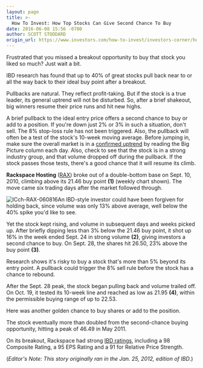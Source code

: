 ```yaml
---
layout: page
title: >-
  How To Invest: How Top Stocks Can Give Second Chance To Buy
date: 2016-06-08 15:56 -0700
author: SCOTT STODDARD
origin_url: https://www.investors.com/how-to-invest/investors-corner/how-to-invest-how-top-stocks-can-give-2nd-chance-to-buy/
---
```


Frustrated that you missed a breakout opportunity to buy that stock you liked so much? Just wait a bit.

IBD research has found that up to 40% of great stocks pull back near to or all the way back to their ideal buy point after a breakout.

Pullbacks are natural. They reflect profit-taking. But if the stock is a true leader, its general uptrend will not be disturbed. So, after a brief shakeout, big winners resume their price runs and hit new highs.

A brief pullback to the ideal entry price offers a second chance to buy or add to a position. If you're down just 2% or 3% in such a situation, don't sell. The 8% stop-loss rule has not been triggered. Also, the pullback will often be a test of the stock's 10-week moving average. Before jumping in, make sure the overall market is in a [confirmed uptrend](https://www.investors.com/category/market-trend/the-big-picture/) by reading the Big Picture column each day. Also, check to see that the stock is in a strong industry group, and that volume dropped off during the pullback. If the stock passes those tests, there's a good chance that it will resume its climb.

**Rackspace Hosting** ([RAX](https://research.investors.com/quote.aspx?symbol=RAX)) broke out of a double-bottom base on Sept. 10, 2010, climbing above its 21.46 buy point **(1)** (weekly chart shown). The move came six trading days after the market followed through.

![ICch-RAX-060816](https://www.investors.com/wp-content/uploads/2016/06/ICch-RAX-060816.jpg)An IBD-style investor could have been forgiven for holding back, since volume was only 13% above average, well below the 40% spike you'd like to see.

Yet the stock kept rising, and volume in subsequent days and weeks picked up. After briefly dipping less than 3% below the 21.46 buy point, it shot up 16% in the week ended Sept. 24 in strong volume **(2)**, giving investors a second chance to buy. On Sept. 28, the shares hit 26.50, 23% above the buy point **(3)**.

Research shows it's risky to buy a stock that's more than 5% beyond its entry point. A pullback could trigger the 8% sell rule before the stock has a chance to rebound.

After the Sept. 28 peak, the stock began pulling back and volume trailed off. On Oct. 19, it tested its 10-week line and reached as low as 21.95 **(4)**, within the permissible buying range of up to 22.53.

Here was another golden chance to buy shares or add to the position.

The stock eventually more than doubled from the second-chance buying opportunity, hitting a peak of 46.49 in May 2011.

On its breakout, Rackspace had strong [IBD ratings](http://research.investors.com/stock-checkup/), including a 98 Composite Rating, a 95 EPS Rating and a 91 for Relative Price Strength.

(_Editor's Note: This story originally ran in the Jan. 25, 2012, edition of IBD_.)
